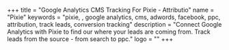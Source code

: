 +++
title = "Google Analytics CMS Tracking For Pixie - Attributio"
name = "Pixie"
keywords = "pixie, , google analytics, cms, adwords, facebook, ppc, attribution, track leads, conversion tracking"
description = "Connect Google Analytics with Pixie to find our where your leads are coming from. Track leads from the source - from search to ppc."
logo = ""
+++
